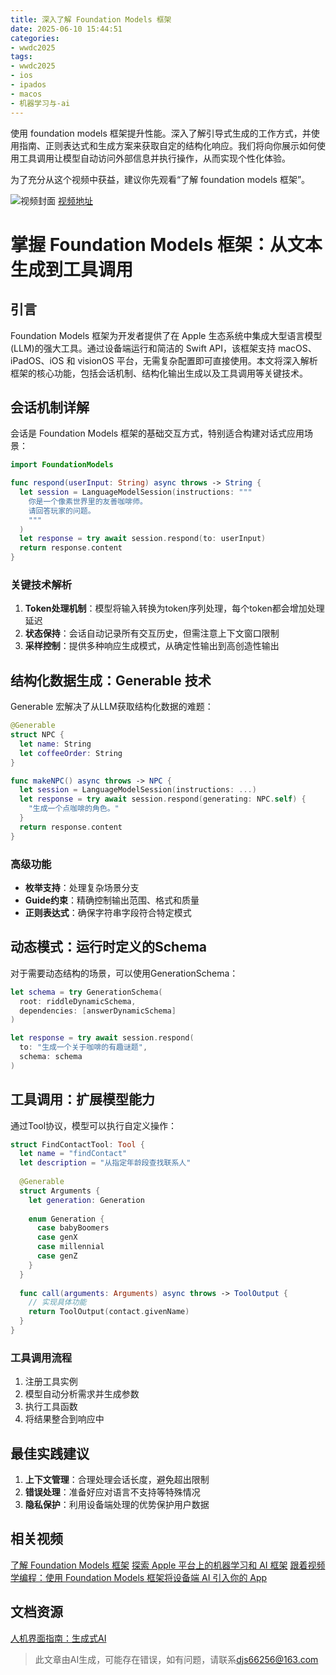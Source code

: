 ```yaml
---
title: 深入了解 Foundation Models 框架
date: 2025-06-10 15:44:51
categories:
- wwdc2025
tags:
- wwdc2025
- ios
- ipados
- macos
- 机器学习与-ai
---
```

使用 foundation models 框架提升性能。深入了解引导式生成的工作方式，并使用指南、正则表达式和生成方案来获取自定的结构化响应。我们将向你展示如何使用工具调用让模型自动访问外部信息并执行操作，从而实现个性化体验。

为了充分从这个视频中获益，建议你先观看“了解 foundation models 框架”。
<!--more-->

![视频封面](https://devimages-cdn.apple.com/wwdc-services/images/3055294D-836B-4513-B7B0-0BC5666246B0/9967/9967_wide_250x141_2x.jpg)
[视频地址](https://developer.apple.com/cn/videos/play/wwdc2025/301/)

# 掌握 Foundation Models 框架：从文本生成到工具调用

## 引言

Foundation Models 框架为开发者提供了在 Apple 生态系统中集成大型语言模型(LLM)的强大工具。通过设备端运行和简洁的 Swift API，该框架支持 macOS、iPadOS、iOS 和 visionOS 平台，无需复杂配置即可直接使用。本文将深入解析框架的核心功能，包括会话机制、结构化输出生成以及工具调用等关键技术。

## 会话机制详解

会话是 Foundation Models 框架的基础交互方式，特别适合构建对话式应用场景：

```swift
import FoundationModels

func respond(userInput: String) async throws -> String {
  let session = LanguageModelSession(instructions: """
    你是一个像素世界里的友善咖啡师。
    请回答玩家的问题。
    """
  )
  let response = try await session.respond(to: userInput)
  return response.content
}
```

### 关键技术解析
1. **Token处理机制**：模型将输入转换为token序列处理，每个token都会增加处理延迟
2. **状态保持**：会话自动记录所有交互历史，但需注意上下文窗口限制
3. **采样控制**：提供多种响应生成模式，从确定性输出到高创造性输出

## 结构化数据生成：Generable 技术

Generable 宏解决了从LLM获取结构化数据的难题：

```swift
@Generable
struct NPC {
  let name: String
  let coffeeOrder: String
}

func makeNPC() async throws -> NPC {
  let session = LanguageModelSession(instructions: ...)
  let response = try await session.respond(generating: NPC.self) {
    "生成一个点咖啡的角色。"
  }
  return response.content
}
```

### 高级功能
- **枚举支持**：处理复杂场景分支
- **Guide约束**：精确控制输出范围、格式和质量
- **正则表达式**：确保字符串字段符合特定模式

## 动态模式：运行时定义的Schema

对于需要动态结构的场景，可以使用GenerationSchema：

```swift
let schema = try GenerationSchema(
  root: riddleDynamicSchema,
  dependencies: [answerDynamicSchema]
)

let response = try await session.respond(
  to: "生成一个关于咖啡的有趣谜题",
  schema: schema
)
```

## 工具调用：扩展模型能力

通过Tool协议，模型可以执行自定义操作：

```swift
struct FindContactTool: Tool {
  let name = "findContact"
  let description = "从指定年龄段查找联系人"
    
  @Generable
  struct Arguments {
    let generation: Generation
        
    enum Generation {
      case babyBoomers
      case genX
      case millennial
      case genZ            
    }
  }
  
  func call(arguments: Arguments) async throws -> ToolOutput {
    // 实现具体功能
    return ToolOutput(contact.givenName)
  }
}
```

### 工具调用流程
1. 注册工具实例
2. 模型自动分析需求并生成参数
3. 执行工具函数
4. 将结果整合到响应中

## 最佳实践建议
1. **上下文管理**：合理处理会话长度，避免超出限制
2. **错误处理**：准备好应对语言不支持等特殊情况
3. **隐私保护**：利用设备端处理的优势保护用户数据

## 相关视频

[了解 Foundation Models 框架](https://developer.apple.com/videos/play/wwdc2025/286)
[探索 Apple 平台上的机器学习和 AI 框架](https://developer.apple.com/videos/play/wwdc2025/360)
[跟着视频学编程：使用 Foundation Models 框架将设备端 AI 引入你的 App](https://developer.apple.com/videos/play/wwdc2025/259)

## 文档资源

[人机界面指南：生成式AI](https://developer.apple.com/design/human-interface-guidelines/generative-ai)
> 此文章由AI生成，可能存在错误，如有问题，请联系[djs66256@163.com](djs66256@163.com)